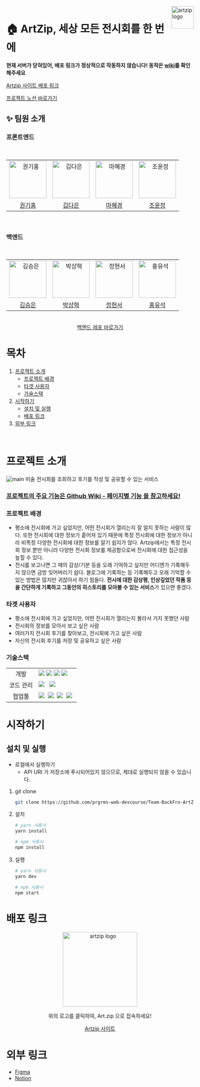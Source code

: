 <a href="https://artzip.shop/">
    <img src="https://user-images.githubusercontent.com/80658269/184808498-b67b4af8-f42e-4bcb-ab91-27720a4c5dd8.png" alt="artzip logo" title="artzip" align="right" height="60" />
</a>

# 🏠 ArtZip, 세상 모든 전시회를 한 번에
**현재 서버가 닫혀있어, 배포 링크가 정상적으로 작동하지 않습니다! 동작은 [wiki](https://github.com/prgrms-web-devcourse/Team-BackFro-ArtZip-FE/wiki/%ED%8E%98%EC%9D%B4%EC%A7%80%EB%B3%84-%EA%B8%B0%EB%8A%A5)를 확인해주세요**

[Artzip 사이트 배포 링크](https://artzip.shop/)

[프로젝트 노션 바로가기](https://www.notion.so/backend-devcourse/12-8db56ad1304e441e8abe0b7045207852)
## ✨ 팀원 소개

### 프론트엔드

<div align="center">
<br />
<table>
  <tr>
    <td align="center">
      <img src="https://avatars.githubusercontent.com/u/80658269?v=4" width="100px;" alt="권기홍"/>
    </td>
    <td align="center">
      <img src="https://avatars.githubusercontent.com/u/74234333?v=4" width="100px;" alt="김다은"/>
    </td>
    <td align="center">
      <img src="https://avatars.githubusercontent.com/u/72402747?v=4" width="100px;" alt="마혜경"/>
    </td>
    <td align="center">
      <img src="https://avatars.githubusercontent.com/u/93373357?v=4" width="100px;" alt="조윤정"/>
    </td>
  </tr>
  <tr>    
    <td align="center">
      <a href="https://github.com/gitul0515">
        <div>권기홍</div>
      </a>
    </td>
    <td align="center">
      <a href="https://github.com/dar-jeeling">
        <div>김다은</div>
      </a>
    </td>
    <td align="center">
      <a href="https://github.com/Hyevvy">
        <div>마혜경</div>
      </a>
    </td>    
    <td align="center">
      <a href="https://github.com/yunjjeongjo">
        <div>조윤정</div>
      </a>
    </td>
  </tr>
</table>
<br />
</div>

<!--
<details>
<summary>담당 역할</summary>
<br />
<div markdown="1">
    <table>
     <tr>    
        <td align="center">
          <a href="https://github.com/gitul0515">
            <div>권기홍</div>
          </a>
        </td>
        <td align="center">
          <a href="https://github.com/dar-jeeling">
            <div>김다은</div>
          </a>
        </td>
        <td align="center">
          <a href="https://github.com/Hyevvy">
            <div>마혜경</div>
          </a>
        </td>    
        <td align="center">
          <a href="https://github.com/yunjjeongjo">
            <div>조윤정</div>
          </a>
        </td>
      </tr>
      <tr>
        <td>
          <ul>
            <li>후기 작성 및 수정 페이지</li>
            <li>마이 페이지,<br>프로필 수정 페이지</li>
            <li>반응형 헤더 컴포넌트</li>
            <li>최적화<br> 
                <code>next/image</code> 초기 설정, <code>useDebounceClick</code> 훅 구현, <code>SWR</code> 초기 설정</li>
            <li>개발 환경 초기 설정</li>
          </ul>
        </td>
        <td>
          <ul>
            <li>커뮤니티, 후기 상세 페이지</li>
            <li>무한스크롤 기능 구현 (<code>useInfiniteScroll</code></li>
            <li>댓글, 대댓글 기능 구현</li>
            <li><code>Recoil</code>를 이용한 전역 상태 관리</li>
            <li>토큰을 통한 인증 관리</li>
            <li>배포</li>
          </ul>
        </td>
        <td>
          <ul>
            <li>메인 페이지, 더보기 페이지 <br /> 맞춤전시회 페이지</li>
            <li>전시회 조회</li>
            <li>전시회 검색</li>
            <li>Swiper를 통한 전시회 목록</li>
            <li>API 명세에 따른 타입 정리</li>
          </ul>
        </td>
        <td>
          <ul>
            <li>전시회 상세 페이지</li>
            <li>좋아요, 공유, 복사하기</li>
            <li>로그인, 로그아웃 페이지</li>
            <li>카카오 소셜 로그인</li>
            <li>푸터 레이아웃 개발</li>
          </ul>
        </td>
      </tr>
    </table>
</div>
</details>
-->

### 백엔드
<div align="center">
<br />
<table>
  <tr>
    <td align="center">
      <img src="https://avatars.githubusercontent.com/u/52846807?v=4" width="100px;" alt="김승은"/>
    </td>
    <td align="center">
      <img src="https://avatars.githubusercontent.com/u/62789083?v=4" width="100px;" alt="박상혁"/>
    </td>
    <td align="center">
      <img src="https://avatars.githubusercontent.com/u/53249897?v=4" width="100px;" alt="정현서"/>
    </td>
    <td align="center">
      <img src="https://avatars.githubusercontent.com/u/41898085?v=4" width="100px;" alt="홍유석"/>
    </td>
  </tr>
  <tr>    
    <td align="center">
      <a href="https://github.com/julie0005">
        <div>김승은</div>
      </a>
    </td>
    <td align="center">
      <a href="https://github.com/park0503">
        <div>박상혁</div>
      </a>
    </td>
    <td align="center">
      <a href="https://github.com/HyeonseoJUNG">
        <div>정현서</div>
      </a>
    </td>    
    <td align="center">
      <a href="https://github.com/yshjft">
        <div>홍유석</div>
      </a>
    </td>
  </tr>
</table>
<br />
  <a href="https://github.com/prgrms-web-devcourse/Team-BackFro-ArtZip-BE">백엔드 레포 바로가기</a>
</div>
<div>
</div>

# 목차

  <ol>
    <li>
      <a href="#프로젝트-소개">프로젝트 소개</a>
      <ul>
        <li><a href="#프로젝트-배경">프로젝트 배경</a></li>
        <li><a href="#타겟-사용자">타겟 사용자</a></li>
        <li><a href="#기술스택">가술스택</a></li>
      </ul>
    </li>
    <li>
      <a href="#시작하기">시작하기</a>
      <ul>
        <li><a href="#설치-및-실행">설치 및 실행</a></li>
        <li><a href="#배포-링크">배포 링크</a></li>
      </ul>
    </li>
     <li>
      <a href="#외부-링크">외부 링크</a>
      </li>
  </ol>

<br/>

# 프로젝트 소개
![main](https://user-images.githubusercontent.com/74234333/201529308-1b8f36ed-2249-4c42-88db-dd4286ef4c9a.gif)
미술 전시회를 조회하고 후기를 작성 및 공유할 수 있는 서비스

### [프로젝트의 주요 기능은 Github Wiki - 페이지별 기능 을 참고하세요!](https://github.com/prgrms-web-devcourse/Team-BackFro-ArtZip-FE/wiki/%ED%8E%98%EC%9D%B4%EC%A7%80%EB%B3%84-%EA%B8%B0%EB%8A%A5)

### 프로젝트 배경
- 평소에 전시회에 가고 싶었지만, 어떤 전시회가 열리는지 잘 알지 못하는 사람이 많다. 또한 전시회에 대한 정보가 흩어져 있기 때문에 특정 전시회에 대한 정보가 아니라 비특정 다양한 전시회에 대한 정보를 알기 쉽지가 않다.
 Artzip에서는 특정 전시회 정보 뿐만 아니라 다양한 전시회 정보를 제공함으로써 전시회에 대한 접근성을 높힐 수 있다.
- 전시를 보고나면 그 때의 감상/기분 등을 오래 기억하고 싶지만 어디엔가 기록해두지 않으면 금방 잊어버리기 쉽다. 블로그에 기록하는 등 기록해두고 오래 기억할 수 있는 방법은 많지만 귀찮아서 하기 힘들다. **전시에 대한 감상평, 인상깊었던 작품 등을 간단하게 기록하고 그동안의 히스토리를 모아볼 수 있는 서비스**가 있으면 좋겠다.

### 타겟 사용자
- 평소에 전시회에 가고 싶었지만, 어떤 전시회가 열리는지 몰라서 가지 못했던 사람
- 전시회의 정보를 모아서 보고 싶은 사람
- 여러가지 전시회 후기를 찾아보고, 전시회에 가고 싶은 사람
- 자신의 전시회 후기를 저장 및 공유하고 싶은 사람

### 기술스택
<table>
<tr>
 <td align="center">개발</td>
 <td>
  <img src="https://img.shields.io/badge/TypeScript-3178c6?style=for-the-badge&logo=Typescript&logoColor=ffffff"/>
 <img src="https://img.shields.io/badge/Next.js-000?style=for-the-badge&logo=Next.js&logoColor=ffffff"/>
 <img src="https://img.shields.io/badge/Recoil-0064FF?style=for-the-badge">
 <img src="https://img.shields.io/badge/Emotion-DB7093?style=for-the-badge&logo=emotion&logoColor=ffffff"/>&nbsp
</tr>
<tr>
 <td align="center">코드 관리</td>
 <td>
    <img src="https://img.shields.io/badge/ESLint-4B32C3?style=for-the-badge&logo=ESLint&logoColor=ffffff"/> &nbsp
  <img src="https://img.shields.io/badge/Prettier-F7B93E?style=for-the-badge&logo=Prettier&logoColor=ffffff"/>&nbsp
</tr>
<tr>
</tr>
<tr>
 <td align="center">협업툴</td>
 <td>
    <img src="https://img.shields.io/badge/Figma-F24E1E?style=for-the-badge&logo=Figma&logoColor=white"/>&nbsp
    <img src="https://img.shields.io/badge/Slack-4A154B?style=for-the-badge&logo=Slack&logoColor=white"/>&nbsp
    <img src="https://img.shields.io/badge/Notion-000000?style=for-the-badge&logo=Notion&logoColor=white"/>&nbsp
    <img src="https://img.shields.io/badge/GitHub-181717?style=for-the-badge&logo=GitHub&logoColor=white"/>&nbsp
 </td>
</tr>
</table>

# 시작하기
## 설치 및 실행

- 로컬에서 실행하기
  - API URI 가 저장소에 푸시되어있지 않으므로, 제대로 실행되지 않을 수 있습니다.

1. git clone
   ```sh
   git clone https://github.com/prgrms-web-devcourse/Team-BackFro-ArtZip-FE.git
   ```
2. 설치

   ```sh
   # yarn 사용시
   yarn install

   # npm 사용시
   npm install
   ```

3. 실행

   ```sh
   # yarn 사용시
   yarn dev

   # npm 사용시
   npm start
   ```

# 배포 링크 

<div align="center">
<a href="https://artzip.shop/">
    <img src="https://user-images.githubusercontent.com/93373357/184640492-adcb8b5b-0725-4945-b1d1-b49243815975.png" alt="artzip logo" title="ARTZIP" height="200" />
</a>
 <p>위의 로고를 클릭하여, Art.zip 으로 접속하세요!</p>

[Artzip 사이트](https://artzip.shop/)
</div>

# 외부 링크
- [Figma](https://www.figma.com/file/TgkSEtDEMBuiYgTYxziyXW/%EC%A0%84%EC%8B%9CZip-team-library?node-id=427%3A2)
- [Notion](https://www.notion.so/backend-devcourse/BackFro-ArtZip-8db56ad1304e441e8abe0b7045207852)

<!-- MARKDOWN LINKS & IMAGES -->
<!-- https://www.markdownguide.org/basic-syntax/#reference-style-links -->

[next.js]: https://img.shields.io/badge/next.js-000000?style=for-the-badge&logo=nextdotjs&logoColor=white
[typescript]: https://img.shields.io/badge/typescript-3178C6?style=for-the-badge&logo=typescript&logoColor=white
